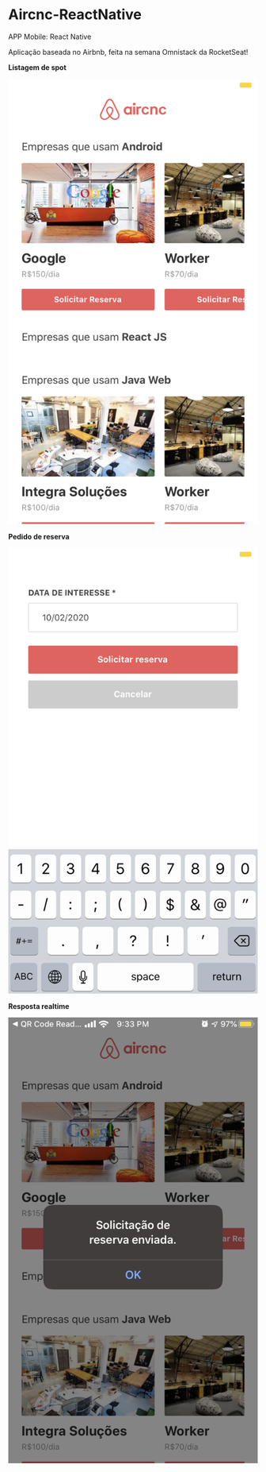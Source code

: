 # Aircnc-ReactNative
APP Mobile: React Native

Aplicação baseada no Airbnb, feita na semana Omnistack da RocketSeat!

<strong>Listagem de spot<strong>
  
![login](https://github.com/duduzc/Aircnc-ReactNative/blob/master/screenshots/IMG_1733.PNG)

<strong>Pedido de reserva<strong>
  
![cadastro](https://github.com/duduzc/Aircnc-ReactNative/blob/master/screenshots/IMG_1734.PNG)

<strong>Resposta realtime<strong>
  
![lista](https://github.com/duduzc/Aircnc-ReactNative/blob/master/screenshots/IMG_1735.PNG)

